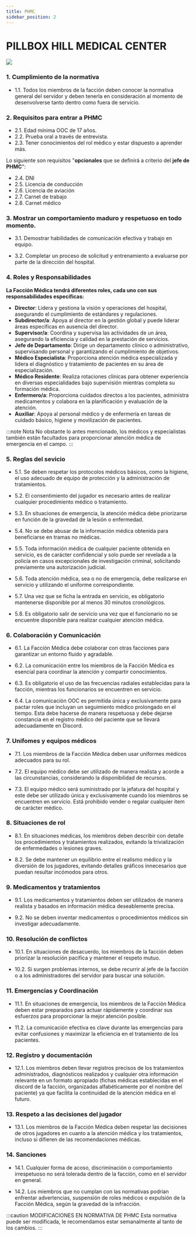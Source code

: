 ```yaml
---
title: PHMC
sidebar_position: 2
---
```

# PILLBOX HILL MEDICAL CENTER

<div style={{textAlign: 'center'}}>
  <img src="https://i.imgur.com/kxZxXId.png" />
</div>

<!-- :::caution MODIFICACIONES EN NORMATIVA DE PILLBOX HILL MEDICAL CENTER
Muy pronto estará disponible para su visualización
::: -->

### 1. Cumplimiento de la normativa

- 1.1. Todos los miembros de la facción deben conocer la normativa general del servidor y deben tenerla en consideración al momento de desenvolverse tanto dentro como fuera de servicio.

### 2. Requisitos para entrar a PHMC

- 2.1. Edad mínima OOC de 17 años.
- 2.2. Prueba oral a través de entrevista.
- 2.3. Tener conocimientos del rol médico y estar dispuesto a aprender más.

Lo siguiente son requisitos "**opcionales** que se definirá a criterio del **jefe de PHMC**":
- 2.4. DNI
- 2.5. Licencia de conducción
- 2.6. Licencia de aviación
- 2.7. Carnet de trabajo
- 2.8. Carnet médico

### 3. Mostrar un comportamiento maduro y respetuoso en todo momento. 

- 3.1. Demostrar habilidades de comunicación efectiva y trabajo en equipo. 

- 3.2. Completar un proceso de solicitud y entrenamiento a evaluarse por parte de la dirección del hospital. 

### 4. Roles y Responsabilidades 

**La Facción Médica tendrá diferentes roles, cada uno con sus responsabilidades específicas:**

- **Director**: Lidera y gestiona la visión y operaciones del hospital, asegurando el cumplimiento de estándares y regulaciones.
- **Subdirector/a**: Apoya al director en la gestión global y puede liderar áreas específicas en ausencia del director.
- **Supervisor/a**: Coordina y supervisa las actividades de un área, asegurando la eficiencia y calidad en la prestación de servicios.
- **Jefe de Departamento**: Dirige un departamento clínico o administrativo, supervisando personal y garantizando el cumplimiento de objetivos.
- **Médico Especialista**: Proporciona atención médica especializada y lidera el diagnóstico y tratamiento de pacientes en su área de especialización.
- **Médico Residente**: Realiza rotaciones clínicas para obtener experiencia en diversas especialidades bajo supervisión mientras completa su formación médica.
- **Enfermero/a**: Proporciona cuidados directos a los pacientes, administra medicamentos y colabora en la planificación y evaluación de la atención.
- **Auxiliar**: Apoya al personal médico y de enfermería en tareas de cuidado básico, higiene y movilización de pacientes.

:::note Nota
No obstante lo antes mencionado, los médicos y especialistas también están facultados para proporcionar atención médica de emergencia en el campo.
:::

### 5. Reglas del sevicio 

- 5.1. Se deben respetar los protocolos médicos básicos, como la higiene, el uso adecuado de equipo de protección y la administración de tratamientos. 

- 5.2. El consentimiento del jugador es necesario antes de realizar cualquier procedimiento médico o tratamiento. 

- 5.3. En situaciones de emergencia, la atención médica debe priorizarse en función de la gravedad de la lesión o enfermedad. 

- 5.4. No se debe abusar de la información médica obtenida para beneficiarse en tramas no médicas. 

- 5.5. Toda información médica de cualquier paciente obtenida en servicio, es de carácter confidencial y solo puede ser revelada a la policía en casos excepcionales de investigación criminal, solicitando previamente una autorización judicial. 

- 5.6. Toda atención médica, sea o no de emergencia, debe realizarse en servicio y utilizando el uniforme correspondiente.  

- 5.7. Una vez que se ficha la entrada en servicio, es obligatorio mantenerse disponible por al menos 30 minutos cronológicos. 

- 5.8. Es obligatorio salir de servicio una vez que el funcionario no se encuentre disponible para realizar cualquier  atención médica. 

### 6. Colaboración y Comunicación 

- 6.1. La Facción Médica debe colaborar con otras facciones  para garantizar un entorno fluido y agradable. 

- 6.2. La comunicación entre los miembros de la Facción Médica es esencial para coordinar la atención y compartir conocimientos. 

- 6.3. Es obligatorio el uso de las frecuencias radiales establecidas para la facción, mientras los funcionarios se encuentren en servicio. 

- 6.4. La comunicación OOC es permitida única y exclusivamente para pactar roles que incluyan un seguimiento médico prolongado en el tiempo. Esta debe hacerse de manera respetuosa y debe dejarse constancia en el registro médico del paciente que se llevará adecuadamente en Discord. 

### 7. Unifomes y equipos médicos 

- 7.1. Los miembros de la Facción Médica deben usar uniformes médicos adecuados para su rol. 

- 7.2. El equipo médico debe ser utilizado de manera realista y acorde a las circunstancias, considerando la disponibilidad de recursos. 

- 7.3. El equipo médico será suministrado por la jefatura del hospital y este debe ser utilizado única y exclusivamente cuando los miembros se encuentren en servicio. Está prohibido vender o regalar cualquier item de carácter médico. 

### 8. Situaciones de rol 

- 8.1. En situaciones médicas, los miembros deben describir con detalle los procedimientos y tratamientos realizados, evitando la trivialización de enfermedades o lesiones graves. 

- 8.2. Se debe mantener un equilibrio entre el realismo médico y la diversión de los jugadores, evitando detalles gráficos innecesarios que puedan resultar incómodos para otros. 

### 9. Medicamentos y tratamientos 

- 9.1. Los medicamentos y tratamientos deben ser utilizados de manera realista y basados en información médica deseablemente precisa. 

- 9.2. No se deben inventar medicamentos o procedimientos médicos sin investigar adecuadamente. 

### 10. Resolución de conflictos 

- 10.1. En situaciones de desacuerdo, los miembros de la facción deben priorizar la resolución pacífica y mantener el respeto mutuo. 

- 10.2. Si surgen problemas internos, se debe recurrir al jefe de la facción o a los administradores del servidor para buscar una solución. 

### 11. Emergencias y Coordinación 

- 11.1. En situaciones de emergencia, los miembros de la Facción Médica deben estar preparados para actuar rápidamente y coordinar sus esfuerzos para proporcionar la mejor atención posible. 

- 11.2. La comunicación efectiva es clave durante las emergencias para evitar confusiones y maximizar la eficiencia en el tratamiento de los pacientes. 

### 12. Registro y documentación 

- 12.1. Los miembros  deben llevar registros precisos de los tratamientos administrados, diagnósticos realizados y cualquier otra información relevante en un formato apropiado (fichas médicas establecidas en el discord de la facción, organizadas alfabéticamente por el nombre del paciente) ya que facilita la continuidad de la atención médica en el futuro. 

### 13. Respeto a las decisiones del jugador 

- 13.1. Los miembros de la Facción Médica deben respetar las decisiones de otros jugadores en cuanto a la atención médica y los tratamientos, incluso si difieren de las recomendaciones médicas. 
 
### 14. Sanciones 

- 14.1. Cualquier forma de acoso, discriminación o comportamiento irrespetuoso no será tolerada dentro de la facción, como en el servidor en general. 

- 14.2. Los miembros que no cumplan con las normativas podrían enfrentar advertencias, suspensión de roles médicos o expulsión de la Facción Médica, según la gravedad de la infracción. 

<!-- ### 15. Actualizaciones y Desarrollo 

- 15.1. Esta normativa está abierta a modificaciones y actualizaciones en función de la retroalimentación de los miembros y la evolución del servidor. 

- 15.2. Los miembros son alentados a expresar sus sugerencias y preocupaciones de manera constructiva para mantener un ambiente de juego excepcional. 

- 15.3. Cada miembro de la Facción Médica tiene la responsabilidad y se compromete a cumplir con estas normas y trabajar en conjunto para mantener un ambiente de juego enriquecedor y divertido. -->

:::caution MODIFICACIONES EN NORMATIVA DE PHMC
Esta normativa puede ser modificada, le recomendamos estar semanalmente al tanto de los cambios.
:::

<!-- # Delitos Mayores y Sus Penas

Los delitos mayores conllevan penas más severas, que pueden incluir multas económicas substanciales y detención en prisión federal. A continuación, se detallan algunos de los delitos mayores y las penas asociadas:

## Robo a Mano Armada:

- Pena Económica: $3000.
- Pena de Detención: 30 minutos en prisión.
- Confiscación del arma.

## Tráfico de Drogas:

- Pena Económica: $7500.
- Pena de Detención: 40 minutos en prisión.

## Robo Agravado:

- Pena Económica: $5000 y posible restitución de bienes.
- Pena de Detención: 20 minutos en prisión.

## Homicidio Involuntario:

- Pena Económica: $7500 y posible compensación a la familia de la víctima.
- Pena de Detención: 1 hora en prisión.

## Secuestro:

- Pena Económica: $8500 y compensación a la víctima.
- Pena de Detención: 1 hora 30 minutos en prisión.

## Asalto a Mano Armada:

- Pena Económica: $3500.
- Pena de Detención: 25 minutos en prisión.

## Robo de Vehículo a Mano Armada:

- Pena Económica: $4200 y posible restitución del vehículo.
- Pena de Detención: 25 minutos en prisión.

## Fraude Financiero:

- Pena Económica: $8500 y restitución de los fondos defraudados.
- Pena de Detención: 50 minutos en prisión.

## Falsificación de Documentos Gubernamentales:

- Pena Económica: $3750.
- Pena de Detención: 20 minutos en prisión.

## Terrorismo:

- Pena Económica: $50000
- Pena de Detención: 3 horas en prisión.

## Secuestro de un Oficial de Policía o Rehén:

- Pena Económica: $34000 y posible compensación.
- Pena de Detención: 2 horas en prisión.

## Robo a un Banco:

- Pena Económica: $12000 y posible restitución de fondos.
- Pena de Detención: 1 hora en prisión.

## Tráfico de Armas de Fuego Ilegales:

- Pena Económica: $19800.
- Pena de Detención: 1 hora en prisión.

## Extorsión:

- Pena Económica: $25800 y posible compensación a la víctima.
- Pena de Detención: 55 minutos en prisión.

Estas penas pueden variar dependiendo de la jurisdicción y las circunstancias específicas de cada caso. Consultar a un abogado es fundamental para comprender mejor las implicaciones legales de estos delitos. -->



